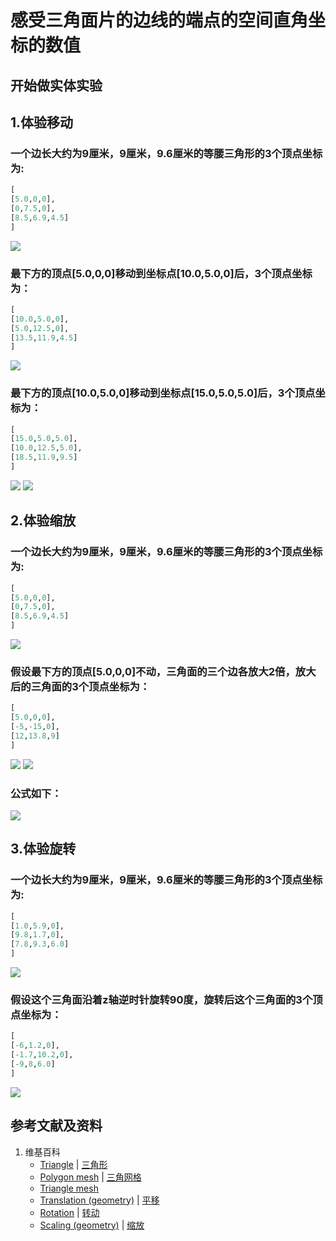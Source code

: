 # 感受三角面片的边线的端点的空间直角坐标的数值

## 开始做实体实验

## 1.体验移动

### 一个边长大约为9厘米，9厘米，9.6厘米的等腰三角形的3个顶点坐标为: 
```python
[
[5.0,0,0],
[0,7.5,0],
[8.5,6.9,4.5]
]
```
![](/images/几何形体中点的空间直角坐标数值/感受三角面片的边线的端点的空间直角坐标的数值/1a1.jpg)

### 最下方的顶点[5.0,0,0]移动到坐标点[10.0,5.0,0]后，3个顶点坐标为：
```python
[
[10.0,5.0,0],
[5.0,12.5,0],
[13.5,11.9,4.5]
]
```
![](/images/几何形体中点的空间直角坐标数值/感受三角面片的边线的端点的空间直角坐标的数值/1a2.jpg)

### 最下方的顶点[10.0,5.0,0]移动到坐标点[15.0,5.0,5.0]后，3个顶点坐标为：
```python
[
[15.0,5.0,5.0],
[10.0,12.5,5.0],
[18.5,11.9,9.5]
]
```
![](/images/几何形体中点的空间直角坐标数值/感受三角面片的边线的端点的空间直角坐标的数值/1a3.jpg)
![](/images/几何形体中点的空间直角坐标数值/感受三角面片的边线的端点的空间直角坐标的数值/1a4.jpg)

## 2.体验缩放

### 一个边长大约为9厘米，9厘米，9.6厘米的等腰三角形的3个顶点坐标为: 
```python
[
[5.0,0,0],
[0,7.5,0],
[8.5,6.9,4.5]
]
```
![](/images/几何形体中点的空间直角坐标数值/感受三角面片的边线的端点的空间直角坐标的数值/2a1.jpg)

### 假设最下方的顶点[5.0,0,0]不动，三角面的三个边各放大2倍，放大后的三角面的3个顶点坐标为： 
```python
[
[5.0,0,0],
[-5,-15,0],
[12,13.8,9]
]
```
![](/images/几何形体中点的空间直角坐标数值/感受三角面片的边线的端点的空间直角坐标的数值/2a2.jpg)
![](/images/几何形体中点的空间直角坐标数值/感受三角面片的边线的端点的空间直角坐标的数值/2a3.jpg)

### 公式如下： 

![](/images/几何形体中点的空间直角坐标数值/感受三角面片的边线的端点的空间直角坐标的数值/2a4.jpg)

## 3.体验旋转

### 一个边长大约为9厘米，9厘米，9.6厘米的等腰三角形的3个顶点坐标为: 
```python
[
[1.0,5.9,0],
[9.8,1.7,0],
[7.8,9.3,6.0]
]
```
![](/images/几何形体中点的空间直角坐标数值/感受三角面片的边线的端点的空间直角坐标的数值/3a1.jpg)

### 假设这个三角面沿着z轴逆时针旋转90度，旋转后这个三角面的3个顶点坐标为： 
```python
[
[-6,1.2,0],
[-1.7,10.2,0],
[-9,8,6.0]
]
```
![](/images/几何形体中点的空间直角坐标数值/感受三角面片的边线的端点的空间直角坐标的数值/3a2.jpg)

## 参考文献及资料

1. 维基百科
	- [Triangle](https://en.wikipedia.org/wiki/Triangle) |  [三角形](https://zh.wikipedia.org/wiki/%E4%B8%89%E8%A7%92%E5%BD%A2) 
	- [Polygon mesh](https://en.wikipedia.org/wiki/Polygon_mesh) | [三角网格](https://zh.wikipedia.org/wiki/%E4%B8%89%E8%A7%92%E7%B6%B2%E6%A0%BC) 
	- [Triangle mesh](https://en.wikipedia.org/wiki/Triangle_mesh) 
	- [Translation (geometry)](https://en.wikipedia.org/wiki/Translation_(geometry)) | [平移](https://zh.wikipedia.org/wiki/%E5%B9%B3%E7%A7%BB) 
	- [Rotation](https://en.wikipedia.org/wiki/Rotation) | [转动](https://zh.wikipedia.org/wiki/%E8%BD%AC%E5%8A%A8) 
	- [Scaling (geometry)](https://en.wikipedia.org/wiki/Scaling_(geometry)) | [缩放](https://zh.wikipedia.org/wiki/%E7%BC%A9%E6%94%BE) 


